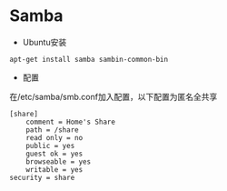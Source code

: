 # Samba

* Ubuntu安装

```
apt-get install samba sambin-common-bin
```* 配置在/etc/samba/smb.conf加入配置，以下配置为匿名全共享

```[share]    comment = Home's Share    path = /share    read only = no    public = yes    guest ok = yes    browseable = yes    writable = yessecurity = share
```

